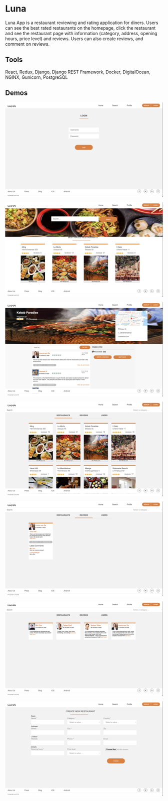 # Luna 
Luna App is a restaurant reviewing and rating application for diners. Users can see the best rated restaurants on the homepage, click the restaurant and see the restaurant page with information (category, address, opening hours, price level) and reviews. Users can also create reviews, and comment on reviews.

## Tools
React, Redux, Django, Django REST Framework, Docker, DigitalOcean, NGINX, Gunicorn, PostgreSQL

## Demos
![1](https://github.com/Linayoo/Luna/blob/master/screenshots/1_luna_login.png)

![2](https://github.com/Linayoo/Luna/blob/master/screenshots/2_luna_home.png)

![3](https://github.com/Linayoo/Luna/blob/master/screenshots/3_luna_restaurant.png)

![4](https://github.com/Linayoo/Luna/blob/master/screenshots/4_luna_search_res.png)

![5](https://github.com/Linayoo/Luna/blob/master/screenshots/5_luna_search_rev.png)

![6](https://github.com/Linayoo/Luna/blob/master/screenshots/6_luna_search_user.png)

![7](https://github.com/Linayoo/Luna/blob/master/screenshots/7_luna_create.png)
